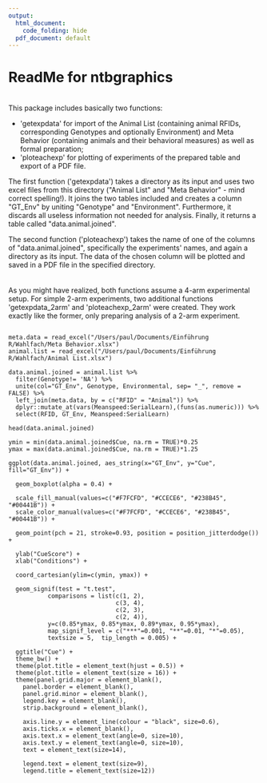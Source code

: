 ```yaml
---
output:
  html_document:
    code_folding: hide
  pdf_document: default
---
```

# ReadMe for ntbgraphics
\
This package includes basically two functions:

  - 'getexpdata' for import of the Animal List (containing animal RFIDs, corresponding Genotypes and optionally Environment) and Meta Behavior (containing animals and their behavioral measures) as well as formal preparation;
  - 'ploteachexp' for plotting of experiments of the prepared table and export of a PDF file.
  
The first function ('getexpdata') takes a directory as its input and uses two excel files from this directory ("Animal List" and "Meta Behavior" - mind correct spelling!). It joins the two tables included and creates a column "GT_Env" by uniting "Genotype" and "Environment". Furthermore, it discards all useless information not needed for analysis. Finally, it returns a table called "data.animal.joined".

The second function ('ploteachexp') takes the name of one of the columns of "data.animal.joined", specifically the experiments' names, and again a directory as its input. The data of the chosen column will be plotted and saved in a PDF file in the specified  directory.
\
\
\
As you might have realized, both functions assume a 4-arm experimental setup. For simple 2-arm experiments, two additional functions 'getexpdata_2arm' and 'ploteachexp_2arm' were created. They work exactly like the former, only preparing analysis of a 2-arm experiment.

``` {r echo=TRUE}

meta.data = read_excel("/Users/paul/Documents/Einführung R/Wahlfach/Meta Behavior.xlsx")
animal.list = read_excel("/Users/paul/Documents/Einführung R/Wahlfach/Animal List.xlsx")

data.animal.joined = animal.list %>%
  filter(Genotype!= 'NA') %>%
  unite(col="GT_Env", Genotype, Environmental, sep= "_", remove = FALSE) %>%
  left_join(meta.data, by = c("RFID" = "Animal")) %>%
  dplyr::mutate_at(vars(Meanspeed:SerialLearn),(funs(as.numeric))) %>%
  select(RFID, GT_Env, Meanspeed:SerialLearn)
  
head(data.animal.joined)

ymin = min(data.animal.joined$Cue, na.rm = TRUE)*0.25
ymax = max(data.animal.joined$Cue, na.rm = TRUE)*1.25

ggplot(data.animal.joined, aes_string(x="GT_Env", y="Cue", fill="GT_Env")) +

  geom_boxplot(alpha = 0.4) +
  
  scale_fill_manual(values=c("#F7FCFD", "#CCECE6", "#238B45", "#00441B")) +
  scale_color_manual(values=c("#F7FCFD", "#CCECE6", "#238B45", "#00441B")) +

  geom_point(pch = 21, stroke=0.93, position = position_jitterdodge()) +

  ylab("CueScore") +
  xlab("Conditions") +

  coord_cartesian(ylim=c(ymin, ymax)) +

  geom_signif(test = "t.test",  
           comparisons = list(c(1, 2),
                              c(3, 4),
                              c(2, 3),
                              c(2, 4)), 
           y=c(0.85*ymax, 0.85*ymax, 0.89*ymax, 0.95*ymax), 
           map_signif_level = c("***"=0.001, "**"=0.01, "*"=0.05), 
           textsize = 5,  tip_length = 0.005) +

  ggtitle("Cue") +
  theme_bw() +
  theme(plot.title = element_text(hjust = 0.5)) +
  theme(plot.title = element_text(size = 16)) +
  theme(panel.grid.major = element_blank(),
    panel.border = element_blank(),
    panel.grid.minor = element_blank(),
    legend.key = element_blank(),
    strip.background = element_blank(),
    
    axis.line.y = element_line(colour = "black", size=0.6),
    axis.ticks.x = element_blank(),
    axis.text.x = element_text(angle=0, size=10),
    axis.text.y = element_text(angle=0, size=10),
    text = element_text(size=14),
    
    legend.text = element_text(size=9),
    legend.title = element_text(size=12))
```
